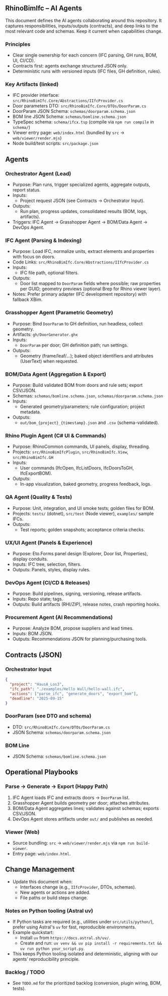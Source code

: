 ## RhinoBimIfc – AI Agents

This document defines the AI agents collaborating around this repository. It captures responsibilities, inputs/outputs (contracts), and deep links to the most relevant code and schemas. Keep it current when capabilities change.

### Principles
- Clear single ownership for each concern (IFC parsing, GH runs, BOM, UI, CI/CD).
- Contracts first: agents exchange structured JSON only.
- Deterministic runs with versioned inputs (IFC files, GH definition, rules).

### Key Artifacts (linked)
- IFC provider interface: `src/RhinoBimIfc.Core/Abstractions/IIfcProvider.cs`
- Door parameters DTO: `src/RhinoBimIfc.Core/DTOs/DoorParam.cs`
- DoorParam JSON Schema: `schemas/doorparam.schema.json`
- BOM line JSON Schema: `schemas/bomline.schema.json`
- TypeSpec schema: `schema/ifcx.tsp` (compile via `npm run compile` in `schema/`)
- Viewer entry page: `web/index.html` (bundled by `src` → `web/viewer/render.mjs`)
- Node build/test scripts: `src/package.json`

## Agents

### Orchestrator Agent (Lead)
- Purpose: Plan runs, trigger specialized agents, aggregate outputs, report status.
- Inputs:
  - Project request JSON (see Contracts → Orchestrator Input).
- Outputs:
  - Run plan, progress updates, consolidated results (BOM, logs, artifacts).
- Triggers: IFC Agent → Grasshopper Agent → BOM/Data Agent → DevOps Agent.

### IFC Agent (Parsing & Indexing)
- Purpose: Load IFC, normalize units, extract elements and properties with focus on doors.
- Code Links: `src/RhinoBimIfc.Core/Abstractions/IIfcProvider.cs`
- Inputs:
  - IFC file path, optional filters.
- Outputs:
  - Door list mapped to `DoorParam` fields where possible; raw properties per GUID; geometry previews (optional Brep for Rhino viewer layer).
- Notes: Prefer primary adapter (IFC development repository) with fallback XBim.

### Grasshopper Agent (Parametric Geometry)
- Purpose: Bind `DoorParam` to GH definition, run headless, collect geometry.
- Artifacts: `gh/DoorGenerator.ghx`
- Inputs:
  - `DoorParam` per door; GH definition path; run settings.
- Outputs:
  - Geometry (frame/leaf/…); baked object identifiers and attributes (UserText) when requested.

### BOM/Data Agent (Aggregation & Export)
- Purpose: Build validated BOM from doors and rule sets; export CSV/JSON.
- Schemas: `schemas/bomline.schema.json`, `schemas/doorparam.schema.json`
- Inputs:
  - Generated geometry/parameters; rule configuration; project metadata.
- Outputs:
  - `out/bom_{project}_{timestamp}.json` and `.csv` (schema-validated).

### Rhino Plugin Agent (C# UI & Commands)
- Purpose: RhinoCommon commands, UI panels, display, threading.
- Projects: `src/RhinoBimIfcPlugin`, `src/RhinoBimIfc.View`, `src/RhinoBimIfc.GH`
- Inputs:
  - User commands (IfcOpen, IfcListDoors, IfcDoorsToGH, IfcExportBOM).
- Outputs:
  - In-app visualization, baked geometry, progress feedback, logs.

### QA Agent (Quality & Tests)
- Purpose: Unit, integration, and UI smoke tests; golden files for BOM.
- Projects: `tests/` (dotnet), `src/test` (Node viewer), `examples/` sample IFCs.
- Outputs:
  - Test reports; golden snapshots; acceptance criteria checks.

### UX/UI Agent (Panels & Experience)
- Purpose: Eto.Forms panel design (Explorer, Door list, Properties), display conduits.
- Inputs: IFC tree, selection, filters.
- Outputs: Panels, styles, display rules.

### DevOps Agent (CI/CD & Releases)
- Purpose: Build pipelines, signing, versioning, release artifacts.
- Inputs: Repo state; tags.
- Outputs: Build artifacts (RHI/ZIP), release notes, crash reporting hooks.

### Procurement Agent (AI Recommendations)
- Purpose: Analyze BOM, propose suppliers and lead times.
- Inputs: BOM JSON.
- Outputs: Recommendations JSON for planning/purchasing tools.

## Contracts (JSON)

### Orchestrator Input
```json
{
  "project": "HausA_Los3",
  "ifc_path": "./examples/Hello Wall/hello-wall.ifc",
  "actions": ["parse_ifc", "generate_doors", "export_bom"],
  "deadline": "2025-09-15"
}
```

### DoorParam (see DTO and schema)
- DTO: `src/RhinoBimIfc.Core/DTOs/DoorParam.cs`
- JSON Schema: `schemas/doorparam.schema.json`

### BOM Line
- JSON Schema: `schemas/bomline.schema.json`

## Operational Playbooks

### Parse → Generate → Export (Happy Path)
1. IFC Agent loads IFC and extracts doors → `DoorParam` list.
2. Grasshopper Agent builds geometry per door; attaches attributes.
3. BOM/Data Agent aggregates lines; validates against schemas; exports CSV/JSON.
4. DevOps Agent stores artifacts under `out/` and publishes as needed.

### Viewer (Web)
- Source bundling: `src` → `web/viewer/render.mjs` via `npm run build-viewer`.
- Entry page: `web/index.html`.

## Change Management
- Update this document when:
  - Interfaces change (e.g., `IIfcProvider`, DTOs, schemas).
  - New agents or actions are added.
  - File paths or build steps change.

### Notes on Python tooling (Astral uv)
- If Python tasks are required (e.g., utilities under `src/utils/python/`), prefer using Astral's `uv` for fast, reproducible environments.
- Example quickstart:
  - Install `uv` from `https://docs.astral.sh/uv/`.
  - Create and run: `uv venv && uv pip install -r requirements.txt && uv run python your_script.py`.
- This keeps Python tooling isolated and deterministic, aligning with our agents’ reproducibility principle.

### Backlog / TODO
- See `TODO.md` for the prioritized backlog (conversion, plugin wiring, BOM, tests).

